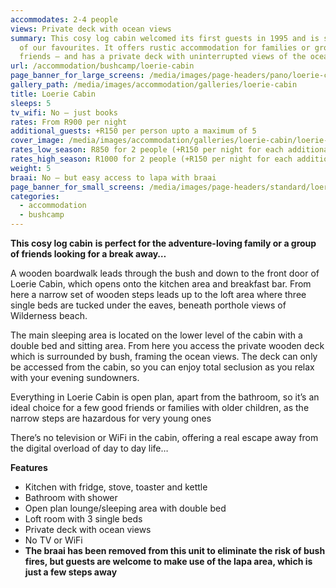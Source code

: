 ```yaml
---
accommodates: 2-4 people
views: Private deck with ocean views
summary: This cosy log cabin welcomed its first guests in 1995 and is still one
  of our favourites. It offers rustic accommodation for families or groups of
  friends – and has a private deck with uninterrupted views of the ocean
url: /accommodation/bushcamp/loerie-cabin
page_banner_for_large_screens: /media/images/page-headers/pano/loerie-cabin.jpg
gallery_path: /media/images/accommodation/galleries/loerie-cabin
title: Loerie Cabin
sleeps: 5
tv_wifi: No – just books
rates: From R900 per night
additional_guests: +R150 per person upto a maximum of 5
cover_image: /media/images/accommodation/galleries/loerie-cabin/loerie-cabin-05.jpg
rates_low_season: R850 for 2 people (+R150 per night for each additional person – max 5)
rates_high_season: R1000 for 2 people (+R150 per night for each additional person – max 5)
weight: 5
braai: No – but easy access to lapa with braai
page_banner_for_small_screens: /media/images/page-headers/standard/loerie-cabin.jpg
categories:
  - accommodation
  - bushcamp
---
```

**This cosy log cabin** **is perfect for the adventure-loving family or a group of friends looking for a break away…**

A wooden boardwalk leads through the bush and down to the front door of Loerie Cabin, which opens onto the kitchen area and breakfast bar. From here a narrow set of wooden steps leads up to the loft area where three single beds are tucked under the eaves, beneath porthole views of Wilderness beach. 

The main sleeping area is located on the lower level of the cabin with a double bed and sitting area. From here you access the private wooden deck which is surrounded by bush, framing the ocean views. The deck can only be accessed from the cabin, so you can enjoy total seclusion as you relax with your evening sundowners.

Everything in Loerie Cabin is open plan, apart from the bathroom, so it’s an ideal choice for a few good friends or families with older children, as the narrow steps are hazardous for very young ones

There’s no television or WiFi in the cabin, offering a real escape away from the digital overload of day to day life…

**Features**

* Kitchen with fridge, stove, toaster and kettle
* Bathroom with shower
* Open plan lounge/sleeping area with double bed
* Loft room with 3 single beds
* Private deck with ocean views
* No TV or WiFi
* **The braai has been removed from this unit to eliminate the risk of bush fires, but guests are welcome to make use of the lapa area, which is just a few steps away**